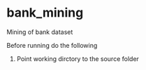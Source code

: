 # bank_mining
Mining of bank dataset

Before running do the following

1. Point working dirctory to the source folder
